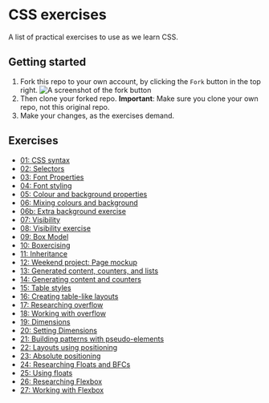 # CSS exercises

A list of practical exercises to use as we learn CSS.

## Getting started

1. Fork this repo to your own account, by clicking the `Fork` button in the top right. ![A screenshot of the fork button](fork-button.png)
1. Then clone your forked repo. **Important**: Make sure you clone your own repo, not this original repo.
1. Make your changes, as the exercises demand.

## Exercises

- [01: CSS syntax](01-syntax/index.md)
- [02: Selectors](02-selectors/index.md)
- [03: Font Properties](03-font-properties/index.md)
- [04: Font styling](04-font-styling/index.md)
- [05: Colour and background properties](05-color-and-backgrounds/index.md)
- [06: Mixing colours and background](06-color-and-bg-styling/index.md)
- [06b: Extra background exercise](06b-more-exercises/index.md)
- [07: Visibility](07-visibility/index.md)
- [08: Visibility exercise](08-visibility-exercise/index.md)
- [09: Box Model](09-box-model/index.md)
- [10: Boxercising](10-boxing/index.md)
- [11: Inheritance](11-inheritance/index.md)
- [12: Weekend project: Page mockup](12-page-mockup/index.md)
- [13: Generated content, counters, and lists](13-generated-content/index.md)
- [14: Generating content and counters](14-generating-content/index.md)
- [15: Table styles](15-table-styles/index.md)
- [16: Creating table-like layouts](16-table-styling/index.md)
- [17: Researching overflow](17-overflow/index.md)
- [18: Working with overflow](18-working-with-overflow/index.md)
- [19: Dimensions](19-dimensions/index.md)
- [20: Setting Dimensions](20-working-with-dimensions/index.md)
- [21: Building patterns with pseudo-elements](21-pattern-building/index.md)
- [22: Layouts using positioning](22-positioning/index.md)
- [23: Absolute positioning](23-absolute-positioning/index.md)
- [24: Researching Floats and BFCs](24-floats-and-block-formatting-contexts/index.md)
- [25: Using floats](25-working-with-floats/index.md)
- [26: Researching Flexbox](26-flexbox/index.md)
- [27: Working with Flexbox](27-flexboxing/index.md)
